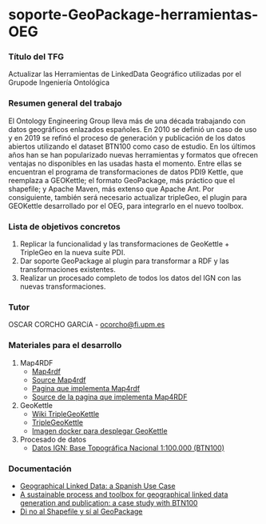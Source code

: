 # soporte-GeoPackage-herramientas-OEG
### Título del TFG
Actualizar las Herramientas de LinkedData Geográfico utilizadas por el Grupode Ingeniería Ontológica

### Resumen general del trabajo
El Ontology Engineering Group lleva más de una década trabajando con datos geográficos enlazados españoles. En 2010 se definió un caso de uso y en 2019 se refinó el proceso de generación y publicación de los datos abiertos utilizando el dataset BTN100 como caso de estudio. En los últimos años han se han popularizado nuevas herramientas y formatos que ofrecen ventajas no disponibles en las usadas hasta el momento. Entre ellas se encuentran el programa de transformaciones de datos PDI9 Kettle, que reemplaza a GEOKettle; el formato GeoPackage, más práctico que el shapefile; y Apache Maven, más extenso que Apache Ant. Por consiguiente, también será necesario actualizar tripleGeo, el plugin para GEOKettle desarrollado por el OEG, para integrarlo en el nuevo toolbox. 

### Lista de objetivos concretos
1. Replicar la funcionalidad y las transformaciones de GeoKettle + TripleGeo en la nueva suite PDI. 
2. Dar soporte GeoPackage al plugin para transformar a RDF y las transformaciones existentes.
3. Realizar un procesado completo de todos los datos del IGN con las nuevas transformaciones.

### Tutor
OSCAR CORCHO GARCíA - ocorcho@fi.upm.es

### Materiales para el desarrollo
1. Map4RDF
    - [Map4rdf](https://oeg-upm.github.io/map4rdf/)
    - [Source Map4rdf](https://github.com/oeg-upm/map4rdf)
    - [Pagina que implementa Map4rdf](http://certidatos.ign.es/map/) 
    - [Source de la pagina que implementa Map4RDF](https://github.com/oeg-upm/website-geo)  
2. GeoKettle
    - [Wiki TripleGeoKettle](https://github.com/oeg-upm/geo.linkeddata.es-TripleGeoKettle/wiki)
    - [TripleGeoKettle](https://github.com/oeg-upm/geo.linkeddata.es-TripleGeoKettle)  
    - [Imagen docker para desplegar GeoKettle](https://github.com/oeg-upm/docker-geokettle-x3geo)  
3. Procesado de datos
    - [Datos IGN: Base Topográfica Nacional 1:100.000 (BTN100)](http://datos.ign.es/)  

### Documentación
- [Geographical Linked Data: a Spanish Use Case](http://oa.upm.es/6167/1/Geographical_Linked_Data_A_Spanish_Use_Case.pdf)  
- [A sustainable process and toolbox for geographical linked data generation and publication: a case study with BTN100](https://link.springer.com/article/10.1186/s40965-019-0060-4)  
- [Di no al Shapefile y sí al GeoPackage](https://mappinggis.com/2018/08/di-no-al-shapefile-y-si-al-geopackage/)  
